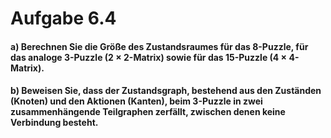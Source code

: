 # Aufgabe 6.4

#### a) Berechnen Sie die Größe des Zustandsraumes für das 8-Puzzle, für das analoge 3-Puzzle (2 × 2-Matrix) sowie für das 15-Puzzle (4 × 4-Matrix).

#### b) Beweisen Sie, dass der Zustandsgraph, bestehend aus den Zuständen (Knoten) und den Aktionen (Kanten), beim 3-Puzzle in zwei zusammenhängende Teilgraphen zerfällt, zwischen denen keine Verbindung besteht.